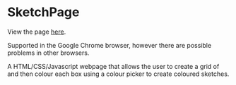 # SketchPage

View the page [here](https://s3.amazonaws.com/garrettforsythsketchpage.com/index.html).

Supported in the Google Chrome browser, however there are possible problems in other browsers.

A HTML/CSS/Javascript webpage that allows the user to create a grid of and then colour each box using a colour picker to create coloured sketches.
